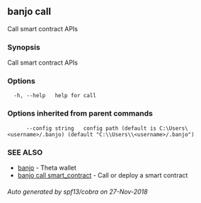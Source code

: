 ## banjo call

Call smart contract APIs

### Synopsis

Call smart contract APIs

### Options

```
  -h, --help   help for call
```

### Options inherited from parent commands

```
      --config string   config path (default is C:\Users\<username>/.banjo) (default "C:\\Users\\<username>/.banjo")
```

### SEE ALSO

* [banjo](banjo.md)	 - Theta wallet
* [banjo call smart_contract](banjo_call_smart_contract.md)	 - Call or deploy a smart contract

###### Auto generated by spf13/cobra on 27-Nov-2018
